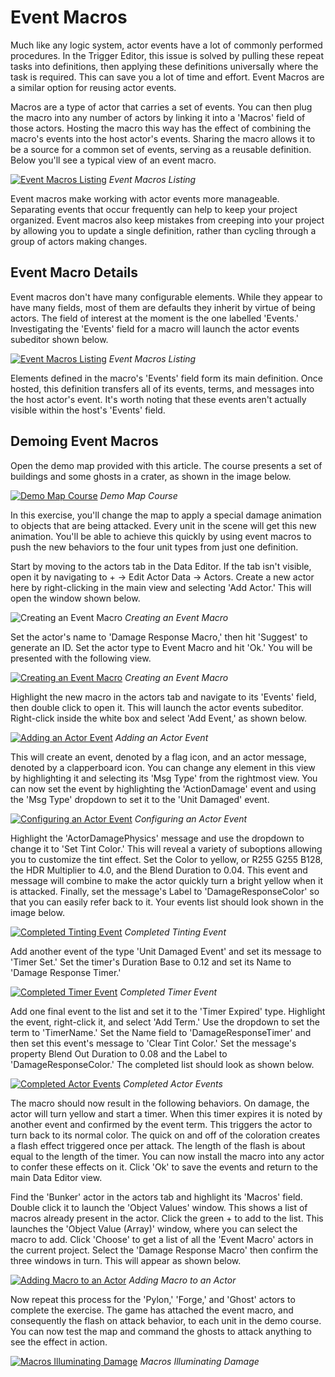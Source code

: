 # Event Macros

Much like any logic system, actor events have a lot of commonly performed procedures. In the Trigger Editor, this issue is solved by pulling these repeat tasks into definitions, then applying these definitions universally where the task is required. This can save you a lot of time and effort. Event Macros are a similar option for reusing actor events.

Macros are a type of actor that carries a set of events. You can then plug the macro into any number of actors by linking it into a 'Macros' field of those actors. Hosting the macro this way has the effect of combining the macro's events into the host actor's events. Sharing the macro allows it to be a source for a common set of events, serving as a reusable definition. Below you'll see a typical view of an event macro.

[![Event Macros Listing](./resources/065_Event_Macros1.png)](./resources/065_Event_Macros1.png)
*Event Macros Listing*

Event macros make working with actor events more manageable. Separating events that occur frequently can help to keep your project organized. Event macros also keep mistakes from creeping into your project by allowing you to update a single definition, rather than cycling through a group of actors making changes.

## Event Macro Details

Event macros don't have many configurable elements. While they appear to have many fields, most of them are defaults they inherit by virtue of being actors. The field of interest at the moment is the one labelled 'Events.' Investigating the 'Events' field for a macro will launch the actor events subeditor shown below.

[![Event Macros Listing](./resources/065_Event_Macros2.png)](./resources/065_Event_Macros2.png)
*Event Macros Listing*

Elements defined in the macro's 'Events' field form its main definition. Once hosted, this definition transfers all of its events, terms, and messages into the host actor's event. It's worth noting that these events aren't actually visible within the host's 'Events' field.

## Demoing Event Macros

Open the demo map provided with this article. The course presents a set of buildings and some ghosts in a crater, as shown in the image below.

[![Demo Map Course](./resources/065_Event_Macros3.png)](./resources/065_Event_Macros3.png)
*Demo Map Course*

In this exercise, you'll change the map to apply a special damage animation to objects that are being attacked. Every unit in the scene will get this new animation. You'll be able to achieve this quickly by using event macros to push the new behaviors to the four unit types from just one definition.

Start by moving to the actors tab in the Data Editor. If the tab isn't visible, open it by navigating to + -\> Edit Actor Data -\> Actors. Create a new actor here by right-clicking in the main view and selecting 'Add Actor.' This will open the window shown below.

![Creating an Event Macro](./resources/065_Event_Macros4.png)
*Creating an Event Macro*

Set the actor's name to 'Damage Response Macro,' then hit 'Suggest' to generate an ID. Set the actor type to Event Macro and hit 'Ok.' You will be presented with the following view.

[![Creating an Event Macro](./resources/065_Event_Macros5.png)](./resources/065_Event_Macros5.png)
*Creating an Event Macro*

Highlight the new macro in the actors tab and navigate to its 'Events' field, then double click to open it. This will launch the actor events subeditor. Right-click inside the white box and select 'Add Event,' as shown below.

[![Adding an Actor Event](./resources/065_Event_Macros6.png)](./resources/065_Event_Macros6.png)
*Adding an Actor Event*

This will create an event, denoted by a flag icon, and an actor message, denoted by a clapperboard icon. You can change any element in this view by highlighting it and selecting its 'Msg Type' from the rightmost view. You can now set the event by highlighting the 'ActionDamage' event and using the 'Msg Type' dropdown to set it to the 'Unit Damaged' event.

[![Configuring an Actor Event](./resources/065_Event_Macros7.png)](./resources/065_Event_Macros7.png)
*Configuring an Actor Event*

Highlight the 'ActorDamagePhysics' message and use the dropdown to change it to 'Set Tint Color.' This will reveal a variety of suboptions allowing you to customize the tint effect. Set the Color to yellow, or R255 G255 B128, the HDR Multiplier to 4.0, and the Blend Duration to 0.04. This event and message will combine to make the actor quickly turn a bright yellow when it is attacked. Finally, set the message's Label to 'DamageResponseColor' so that you can easily refer back to it. Your events list should look shown in the image below.

[![Completed Tinting Event](./resources/065_Event_Macros8.png)](./resources/065_Event_Macros8.png)
*Completed Tinting Event*

Add another event of the type 'Unit Damaged Event' and set its message to 'Timer Set.' Set the timer's Duration Base to 0.12 and set its Name to 'Damage Response Timer.'

[![Completed Timer Event](./resources/065_Event_Macros9.png)](./resources/065_Event_Macros9.png)
*Completed Timer Event*

Add one final event to the list and set it to the 'Timer Expired' type. Highlight the event, right-click it, and select 'Add Term.' Use the dropdown to set the term to 'TimerName.' Set the Name field to 'DamageResponseTimer' and then set this event's message to 'Clear Tint Color.' Set the message's property Blend Out Duration to 0.08 and the Label to 'DamageResponseColor.' The completed list should look as shown below.

[![Completed Actor Events](./resources/065_Event_Macros10.png)](./resources/065_Event_Macros10.png)
*Completed Actor Events*

The macro should now result in the following behaviors. On damage, the actor will turn yellow and start a timer. When this timer expires it is noted by another event and confirmed by the event term. This triggers the actor to turn back to its normal color. The quick on and off of the coloration creates a flash effect triggered once per attack. The length of the flash is about equal to the length of the timer. You can now install the macro into any actor to confer these effects on it. Click 'Ok' to save the events and return to the main Data Editor view.

Find the 'Bunker' actor in the actors tab and highlight its 'Macros' field. Double click it to launch the 'Object Values' window. This shows a list of macros already present in the actor. Click the green + to add to the list. This launches the 'Object Value (Array)' window, where you can select the macro to add. Click 'Choose' to get a list of all the 'Event Macro' actors in the current project. Select the 'Damage Response Macro' then confirm the three windows in turn. This will appear as shown below.

[![Adding Macro to an Actor](./resources/065_Event_Macros11.png)](./resources/065_Event_Macros11.png)
*Adding Macro to an Actor*

Now repeat this process for the 'Pylon,' 'Forge,' and 'Ghost' actors to complete the exercise. The game has attached the event macro, and consequently the flash on attack behavior, to each unit in the demo course. You can now test the map and command the ghosts to attack anything to see the effect in action.

[![Macros Illuminating Damage](./resources/065_Event_Macros12.png)](./resources/065_Event_Macros12.png)
*Macros Illuminating Damage*
